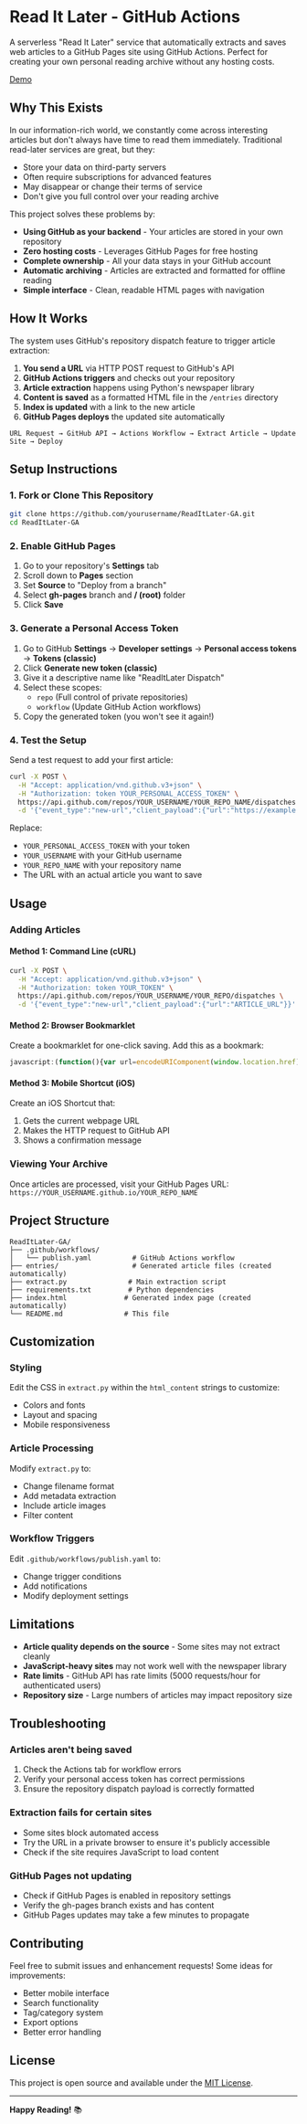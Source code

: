 # Read It Later - GitHub Actions

A serverless "Read It Later" service that automatically extracts and saves web articles to a GitHub Pages site using GitHub Actions. Perfect for creating your own personal reading archive without any hosting costs.

[Demo](https://smoqadam.github.io/rilga/index.html)

## Why This Exists

In our information-rich world, we constantly come across interesting articles but don't always have time to read them immediately. Traditional read-later services are great, but they:

- Store your data on third-party servers
- Often require subscriptions for advanced features
- May disappear or change their terms of service
- Don't give you full control over your reading archive

This project solves these problems by:

- **Using GitHub as your backend** - Your articles are stored in your own repository
- **Zero hosting costs** - Leverages GitHub Pages for free hosting
- **Complete ownership** - All your data stays in your GitHub account
- **Automatic archiving** - Articles are extracted and formatted for offline reading
- **Simple interface** - Clean, readable HTML pages with navigation

## How It Works

The system uses GitHub's repository dispatch feature to trigger article extraction:

1. **You send a URL** via HTTP POST request to GitHub's API
2. **GitHub Actions triggers** and checks out your repository
3. **Article extraction** happens using Python's newspaper library
4. **Content is saved** as a formatted HTML file in the `/entries` directory
5. **Index is updated** with a link to the new article
6. **GitHub Pages deploys** the updated site automatically

```
URL Request → GitHub API → Actions Workflow → Extract Article → Update Site → Deploy
```

## Setup Instructions

### 1. Fork or Clone This Repository

```bash
git clone https://github.com/yourusername/ReadItLater-GA.git
cd ReadItLater-GA
```

### 2. Enable GitHub Pages

1. Go to your repository's **Settings** tab
2. Scroll down to **Pages** section
3. Set **Source** to "Deploy from a branch"
4. Select **gh-pages** branch and **/ (root)** folder
5. Click **Save**

### 3. Generate a Personal Access Token

1. Go to GitHub **Settings** → **Developer settings** → **Personal access tokens** → **Tokens (classic)**
2. Click **Generate new token (classic)**
3. Give it a descriptive name like "ReadItLater Dispatch"
4. Select these scopes:
   - `repo` (Full control of private repositories)
   - `workflow` (Update GitHub Action workflows)
5. Copy the generated token (you won't see it again!)

### 4. Test the Setup

Send a test request to add your first article:

```bash
curl -X POST \
  -H "Accept: application/vnd.github.v3+json" \
  -H "Authorization: token YOUR_PERSONAL_ACCESS_TOKEN" \
  https://api.github.com/repos/YOUR_USERNAME/YOUR_REPO_NAME/dispatches \
  -d '{"event_type":"new-url","client_payload":{"url":"https://example.com/some-article"}}'
```

Replace:
- `YOUR_PERSONAL_ACCESS_TOKEN` with your token
- `YOUR_USERNAME` with your GitHub username
- `YOUR_REPO_NAME` with your repository name
- The URL with an actual article you want to save

## Usage

### Adding Articles

#### Method 1: Command Line (cURL)

```bash
curl -X POST \
  -H "Accept: application/vnd.github.v3+json" \
  -H "Authorization: token YOUR_TOKEN" \
  https://api.github.com/repos/YOUR_USERNAME/YOUR_REPO/dispatches \
  -d '{"event_type":"new-url","client_payload":{"url":"ARTICLE_URL"}}'
```

#### Method 2: Browser Bookmarklet

Create a bookmarklet for one-click saving. Add this as a bookmark:

```javascript
javascript:(function(){var url=encodeURIComponent(window.location.href);fetch('https://api.github.com/repos/YOUR_USERNAME/YOUR_REPO/dispatches',{method:'POST',headers:{'Accept':'application/vnd.github.v3+json','Authorization':'token YOUR_TOKEN','Content-Type':'application/json'},body:JSON.stringify({event_type:'new-url',client_payload:{url:window.location.href}})}).then(r=>r.ok?alert('Article saved!'):alert('Error saving article'));})();
```

#### Method 3: Mobile Shortcut (iOS)

Create an iOS Shortcut that:
1. Gets the current webpage URL
2. Makes the HTTP request to GitHub API
3. Shows a confirmation message

### Viewing Your Archive

Once articles are processed, visit your GitHub Pages URL:
`https://YOUR_USERNAME.github.io/YOUR_REPO_NAME`

## Project Structure

```
ReadItLater-GA/
├── .github/workflows/
│   └── publish.yaml          # GitHub Actions workflow
├── entries/                  # Generated article files (created automatically)
├── extract.py               # Main extraction script
├── requirements.txt         # Python dependencies
├── index.html              # Generated index page (created automatically)
└── README.md               # This file
```

## Customization

### Styling

Edit the CSS in `extract.py` within the `html_content` strings to customize:
- Colors and fonts
- Layout and spacing
- Mobile responsiveness

### Article Processing

Modify `extract.py` to:
- Change filename format
- Add metadata extraction
- Include article images
- Filter content

### Workflow Triggers

Edit `.github/workflows/publish.yaml` to:
- Change trigger conditions
- Add notifications
- Modify deployment settings

## Limitations

- **Article quality depends on the source** - Some sites may not extract cleanly
- **JavaScript-heavy sites** may not work well with the newspaper library
- **Rate limits** - GitHub API has rate limits (5000 requests/hour for authenticated users)
- **Repository size** - Large numbers of articles may impact repository size

## Troubleshooting

### Articles aren't being saved
1. Check the Actions tab for workflow errors
2. Verify your personal access token has correct permissions
3. Ensure the repository dispatch payload is correctly formatted

### Extraction fails for certain sites
- Some sites block automated access
- Try the URL in a private browser to ensure it's publicly accessible
- Check if the site requires JavaScript to load content

### GitHub Pages not updating
- Check if GitHub Pages is enabled in repository settings
- Verify the gh-pages branch exists and has content
- GitHub Pages updates may take a few minutes to propagate

## Contributing

Feel free to submit issues and enhancement requests! Some ideas for improvements:

- Better mobile interface
- Search functionality
- Tag/category system
- Export options
- Better error handling

## License

This project is open source and available under the [MIT License](LICENSE).

---

**Happy Reading!** 📚
